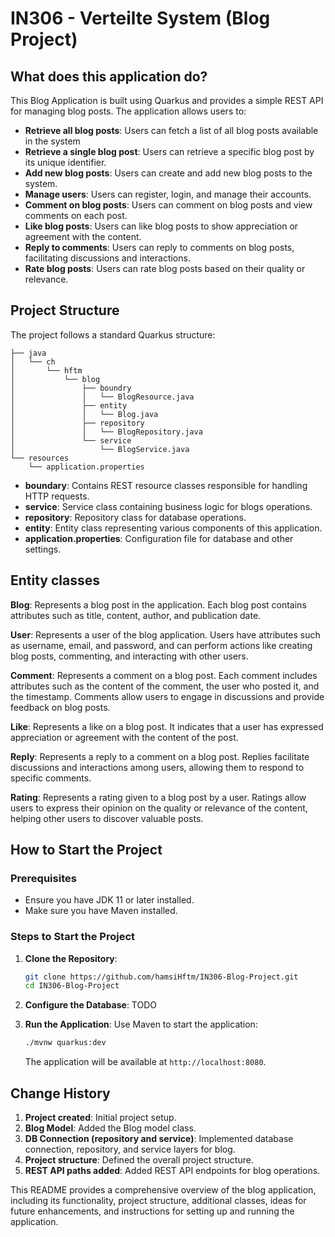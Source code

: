 # IN306 - Verteilte System (Blog Project)

## What does this application do?
This Blog Application is built using Quarkus and provides a simple REST API for managing blog posts. The application allows users to:
- **Retrieve all blog posts**: Users can fetch a list of all blog posts available in the system
- **Retrieve a single blog post**: Users can retrieve a specific blog post by its unique identifier.
- **Add new blog posts**: Users can create and add new blog posts to the system.
- **Manage users**: Users can register, login, and manage their accounts. 
- **Comment on blog posts**: Users can comment on blog posts and view comments on each post. 
- **Like blog posts**: Users can like blog posts to show appreciation or agreement with the content. 
- **Reply to comments**: Users can reply to comments on blog posts, facilitating discussions and interactions. 
- **Rate blog posts**: Users can rate blog posts based on their quality or relevance.

## Project Structure
The project follows a standard Quarkus structure:

```
├── java
│   └── ch
│       └── hftm
│           └── blog
│               ├── boundry
│               │   └── BlogResource.java
│               ├── entity
│               │   └── Blog.java
│               ├── repository
│               │   └── BlogRepository.java
│               └── service
│                   └── BlogService.java
└── resources
    └── application.properties

```
- **boundary**: Contains REST resource classes responsible for handling HTTP requests.
- **service**: Service class containing business logic for blogs operations.
- **repository**: Repository class for database operations.
- **entity**: Entity class representing various components of this application.
- **application.properties**: Configuration file for database and other settings.

## Entity classes
**Blog**: Represents a blog post in the application. Each blog post contains attributes such as title, content, author, and publication date.

**User**: Represents a user of the blog application. Users have attributes such as username, email, and password, and can perform actions like creating blog posts, commenting, and interacting with other users.

**Comment**: Represents a comment on a blog post. Each comment includes attributes such as the content of the comment, the user who posted it, and the timestamp. Comments allow users to engage in discussions and provide feedback on blog posts.

**Like**: Represents a like on a blog post. It indicates that a user has expressed appreciation or agreement with the content of the post.

**Reply**: Represents a reply to a comment on a blog post. Replies facilitate discussions and interactions among users, allowing them to respond to specific comments.

**Rating**: Represents a rating given to a blog post by a user. Ratings allow users to express their opinion on the quality or relevance of the content, helping other users to discover valuable posts.

## How to Start the Project

### Prerequisites
- Ensure you have JDK 11 or later installed.
- Make sure you have Maven installed.

### Steps to Start the Project
1. **Clone the Repository**:
   ```sh
   git clone https://github.com/hamsiHftm/IN306-Blog-Project.git
   cd IN306-Blog-Project
   ```

2. **Configure the Database**:
TODO


3. **Run the Application**:
   Use Maven to start the application:
   ```sh
   ./mvnw quarkus:dev
   ```

   The application will be available at `http://localhost:8080`.


## Change History
1. **Project created**: Initial project setup.
2. **Blog Model**: Added the Blog model class.
3. **DB Connection (repository and service)**: Implemented database connection, repository, and service layers for blog.
4. **Project structure**: Defined the overall project structure.
5. **REST API paths added**: Added REST API endpoints for blog operations.

This README provides a comprehensive overview of the blog application, including its functionality, project structure, additional classes, ideas for future enhancements, and instructions for setting up and running the application.